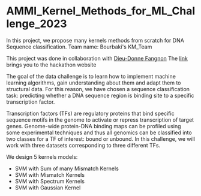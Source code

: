 # AMMI_Kernel_Methods_for_ML_Challenge_2023
In this project, we propose many kernels methods from scratch for DNA Sequence classification.
Team name: Bourbaki's KM_Team

This project was done in collaboration with [Dieu-Donne Fangnon]([https://pages.github.com/](https://github.com/dfangnon))
The  [link]( https://www.kaggle.com/competitions/kernel-methods-ammi-2023)  brings you to the hackathon website

The goal of the data challenge is to learn how to implement machine learning algorithms, gain understanding about them and adapt them to structural data.
For this reason, we have chosen a sequence classification task: predicting whether a DNA sequence region is binding site to a specific transcription factor.

Transcription factors (TFs) are regulatory proteins that bind specific sequence motifs in the genome to activate or repress transcription of target genes.
Genome-wide protein-DNA binding maps can be profiled using some experimental techniques and thus all genomics can be classified into two classes for a TF of interest: bound or unbound.
In this challenge, we will work with three datasets corresponding to three different TFs.

We design 5 kernels models:

* SVM with Sum of many Mismatch Kernels 
* SVM with  Mismatch Kernels
* SVM with  Spectrum Kernels
* SVM with Gaussian Kernel
